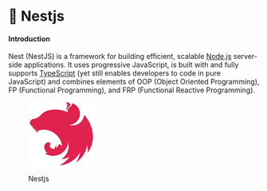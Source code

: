 # 📕 Nestjs

#### Introduction <a href="#introduction" id="introduction"></a>

Nest (NestJS) is a framework for building efficient, scalable [Node.js](https://nodejs.org/) server-side applications. It uses progressive JavaScript, is built with and fully supports [TypeScript](http://www.typescriptlang.org/) (yet still enables developers to code in pure JavaScript) and combines elements of OOP (Object Oriented Programming), FP (Functional Programming), and FRP (Functional Reactive Programming).

<figure><img src=".gitbook/assets/download (2).png" alt=""><figcaption><p>Nestjs</p></figcaption></figure>

